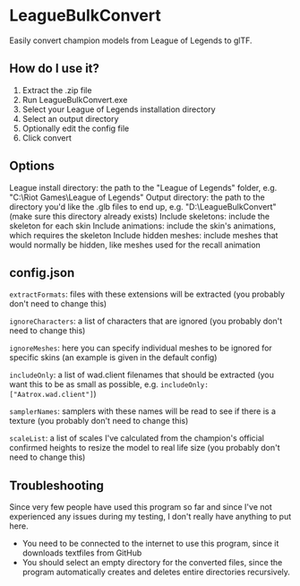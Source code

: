 # LeagueBulkConvert
Easily convert champion models from League of Legends to glTF.

## How do I use it?
1. Extract the .zip file
2. Run LeagueBulkConvert.exe
3. Select your League of Legends installation directory
4. Select an output directory
5. Optionally edit the config file
6. Click convert

## Options
League install directory: the path to the "League of Legends" folder, e.g. "C:\Riot Games\League of Legends"
Output directory: the path to the directory you'd like the .glb files to end up, e.g. "D:\LeagueBulkConvert" (make sure this directory already exists)
Include skeletons: include the skeleton for each skin
Include animations: include the skin's animations, which requires the skeleton
Include hidden meshes: include meshes that would normally be hidden, like meshes used for the recall animation

## config.json
`extractFormats`: files with these extensions will be extracted (you probably don't need to change this)

`ignoreCharacters`: a list of characters that are ignored (you probably don't need to change this)

`ignoreMeshes`: here you can specify individual meshes to be ignored for specific skins (an example is given in the default config)

`includeOnly`: a list of wad.client filenames that should be extracted (you want this to be as small as possible, e.g. `includeOnly: ["Aatrox.wad.client"]`)

`samplerNames`: samplers with these names will be read to see if there is a texture (you probably don't need to change this)

`scaleList`: a list of scales I've calculated from the champion's official confirmed heights to resize the model to real life size (you probably don't need to change this)

## Troubleshooting
Since very few people have used this program so far and since I've not experienced any issues during my testing, I don't really have anything to put here.

* You need to be connected to the internet to use this program, since it downloads textfiles from GitHub
* You should select an empty directory for the converted files, since the program automatically creates and deletes entire directories recursively.
